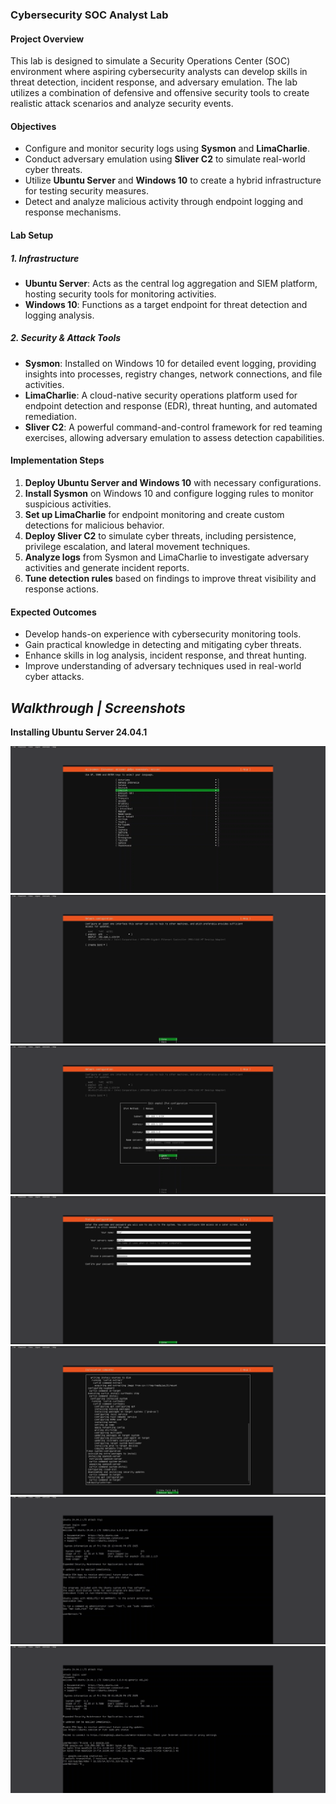 ### **Cybersecurity SOC Analyst Lab**

#### **Project Overview**  
This lab is designed to simulate a Security Operations Center (SOC) environment where aspiring cybersecurity analysts can develop skills in threat detection, incident response, and adversary emulation. The lab utilizes a combination of defensive and offensive security tools to create realistic attack scenarios and analyze security events.  

#### **Objectives**  
- Configure and monitor security logs using **Sysmon** and **LimaCharlie**.  
- Conduct adversary emulation using **Sliver C2** to simulate real-world cyber threats.  
- Utilize **Ubuntu Server** and **Windows 10** to create a hybrid infrastructure for testing security measures.  
- Detect and analyze malicious activity through endpoint logging and response mechanisms.  

#### **Lab Setup**  

##### **1. Infrastructure**  
- **Ubuntu Server**: Acts as the central log aggregation and SIEM platform, hosting security tools for monitoring activities.  
- **Windows 10**: Functions as a target endpoint for threat detection and logging analysis.  

##### **2. Security & Attack Tools**  
- **Sysmon**: Installed on Windows 10 for detailed event logging, providing insights into processes, registry changes, network connections, and file activities.  
- **LimaCharlie**: A cloud-native security operations platform used for endpoint detection and response (EDR), threat hunting, and automated remediation.  
- **Sliver C2**: A powerful command-and-control framework for red teaming exercises, allowing adversary emulation to assess detection capabilities.  

#### **Implementation Steps**  
1. **Deploy Ubuntu Server and Windows 10** with necessary configurations.  
2. **Install Sysmon** on Windows 10 and configure logging rules to monitor suspicious activities.  
3. **Set up LimaCharlie** for endpoint monitoring and create custom detections for malicious behavior.  
4. **Deploy Sliver C2** to simulate cyber threats, including persistence, privilege escalation, and lateral movement techniques.  
5. **Analyze logs** from Sysmon and LimaCharlie to investigate adversary activities and generate incident reports.  
6. **Tune detection rules** based on findings to improve threat visibility and response actions.  

#### **Expected Outcomes**  
- Develop hands-on experience with cybersecurity monitoring tools.  
- Gain practical knowledge in detecting and mitigating cyber threats.  
- Enhance skills in log analysis, incident response, and threat hunting.  
- Improve understanding of adversary techniques used in real-world cyber attacks.


## *Walkthrough | Screenshots*

**Installing Ubuntu Server 24.04.1**

<img src="project/image1.png"> <img src="project/image2.png"> <img src="project/image3.png"> <img src="project/image4.png"> <img src="project/image5.png"> <img src="project/image6.png"> <img src="project/image7.png">
